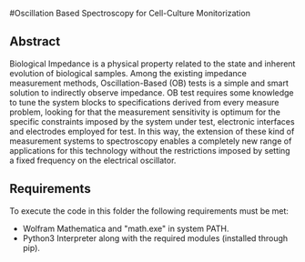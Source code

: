 #Oscillation Based Spectroscopy for Cell-Culture Monitorization

## Abstract
Biological Impedance is a physical property related to the state and inherent evolution of biological samples. Among the existing impedance measurement methods, Oscillation-Based (OB) tests is a simple and smart solution to indirectly observe impedance. OB test requires some knowledge to tune the system blocks to specifications derived from every measure problem, looking for that the measurement sensitivity is optimum for the specific constraints imposed by the system under test, electronic interfaces and electrodes employed for test. In this way, the extension of these kind of measurement systems to spectroscopy enables a completely new range of applications for this technology without the restrictions imposed by setting a fixed frequency on the electrical oscillator.  

## Requirements
To execute the code in this folder the following requirements must be met:
- Wolfram Mathematica and "math.exe" in system PATH. 
- Python3 Interpreter along with the required modules (installed through pip).